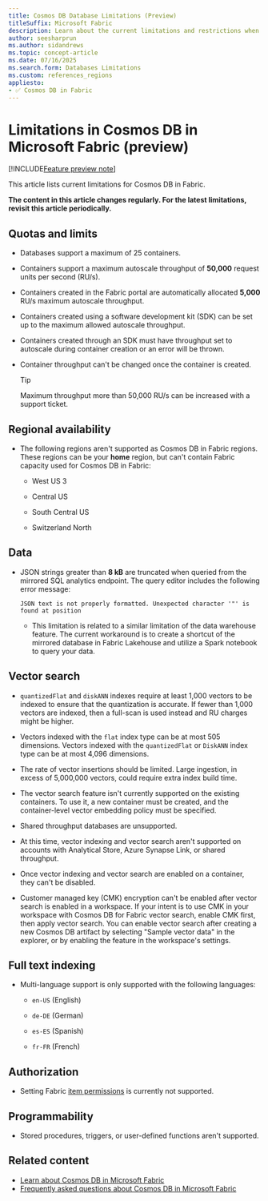```yaml
---
title: Cosmos DB Database Limitations (Preview)
titleSuffix: Microsoft Fabric
description: Learn about the current limitations and restrictions when using Cosmos DB databases in Microsoft Fabric during the preview phase.
author: seesharprun
ms.author: sidandrews
ms.topic: concept-article
ms.date: 07/16/2025
ms.search.form: Databases Limitations
ms.custom: references_regions
appliesto:
- ✅ Cosmos DB in Fabric
---
```


# Limitations in Cosmos DB in Microsoft Fabric (preview)

[!INCLUDE[Feature preview note](../../includes/feature-preview-note.md)]

This article lists current limitations for Cosmos DB in Fabric.

**The content in this article changes regularly. For the latest limitations, revisit this article periodically.**

## Quotas and limits

- Databases support a maximum of 25 containers.

- Containers support a maximum autoscale throughput of **50,000** request units per second (RU/s). 

- Containers created in the Fabric portal are automatically allocated **5,000** RU/s maximum autoscale throughput.

- Containers created using a software development kit (SDK) can be set up to the maximum allowed autoscale throughput.

- Containers created through an SDK must have throughput set to autoscale during container creation or an error will be thrown.

- Container throughput can't be changed once the container is created.
  
    > [!TIP]
    > Maximum throughput more than 50,000 RU/s can be increased with a support ticket.


## Regional availability

- The following regions aren't supported as Cosmos DB in Fabric regions. These regions can be your **home** region, but can't contain Fabric capacity used for Cosmos DB in Fabric:

  - West US 3

  - Central US

  - South Central US

  - Switzerland North

## Data

- JSON strings greater than **8 kB** are truncated when queried from the mirrored SQL analytics endpoint. The query editor includes the following error message:

  ```output
  JSON text is not properly formatted. Unexpected character '"' is found at position  
  ```

  - This limitation is related to a similar limitation of the data warehouse feature. The current workaround is to create a shortcut of the mirrored database in Fabric Lakehouse and utilize a Spark notebook to query your data.

## Vector search

- `quantizedFlat` and `diskANN` indexes require at least 1,000 vectors to be indexed to ensure that the quantization is accurate. If fewer than 1,000 vectors are indexed, then a full-scan is used instead and RU charges might be higher.

- Vectors indexed with the `flat` index type can be at most 505 dimensions. Vectors indexed with the `quantizedFlat` or `DiskANN` index type can be at most 4,096 dimensions.

- The rate of vector insertions should be limited. Large ingestion, in excess of 5,000,000 vectors, could require extra index build time.

- The vector search feature isn't currently supported on the existing containers. To use it, a new container must be created, and the container-level vector embedding policy must be specified.

- Shared throughput databases are unsupported.

- At this time, vector indexing and vector search aren't supported on accounts with Analytical Store, Azure Synapse Link, or shared throughput.

- Once vector indexing and vector search are enabled on a container, they can't be disabled.

- Customer managed key (CMK) encryption can't be enabled after vector search is enabled in a workspace. If your intent is to use CMK in your workspace with Cosmos DB for Fabric vector search, enable CMK first, then apply vector search. You can enable vector search after creating a new Cosmos DB artifact by selecting "Sample vector data" in the explorer, or by enabling the feature in the workspace's settings.

## Full text indexing

- Multi-language support is only supported with the following languages:

  - `en-US` (English)
  
  - `de-DE` (German)
  
  - `es-ES` (Spanish)
  
  - `fr-FR` (French)

## Authorization

- Setting Fabric [item permissions](../../security/permission-model.md#item-permissions) is currently not supported.

## Programmability

- Stored procedures, triggers, or user-defined functions aren't supported.

## Related content

- [Learn about Cosmos DB in Microsoft Fabric](overview.md)
- [Frequently asked questions about Cosmos DB in Microsoft Fabric](faq.yml)
